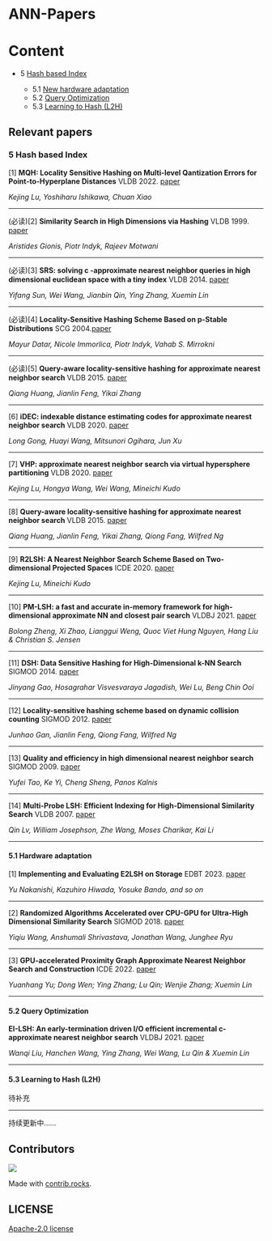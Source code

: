 # ANN-Papers

# Content

- 5 [Hash based Index](https://github.com/Unstructured-Data-Community/ANN-Papers/content#5-hash-based-index)

  - 5.1 [New hardware adaptation](https://github.com/Unstructured-Data-Community/ANN-Papers/content#51-new-hardware-adaptation)
  - 5.2 [Query Optimization](https://github.com/Unstructured-Data-Community/ANN-Papers/content#52-query-optimization)
  - 5.3 [Learning to Hash (L2H)](https://github.com/Unstructured-Data-Community/ANN-Papers/content#53-learning-to-hash-l2h)
  
## Relevant papers

### 5 Hash based Index


[1] **MQH: Locality Sensitive Hashing on Multi-level Qantization Errors for Point-to-Hyperplane Distances** VLDB 2022. [paper](https://www.vldb.org/pvldb/vol16/p864-lu.pdf)

*Kejing Lu, Yoshiharu Ishikawa, Chuan Xiao*

---

(必读)[2] **Similarity Search in High Dimensions via Hashing** VLDB 1999. [paper](https://www.vldb.org/conf/1999/P49.pdf)

*Aristides Gionis, Piotr Indyk, Rajeev Motwani*

---

(必读)[3] **SRS: solving c -approximate nearest neighbor queries in high dimensional euclidean space with a tiny index** VLDB 2014. [paper](https://vldb.org/pvldb/vol8/p1-sun.pdf)

*Yifang Sun, Wei Wang, Jianbin Qin, Ying Zhang, Xuemin Lin*

---

(必读)[4] **Locality-Sensitive Hashing Scheme Based on p-Stable Distributions** SCG 2004.[paper](https://dl.acm.org/doi/10.1145/997817.997857)

*Mayur Datar, Nicole Immorlica, Piotr Indyk, Vahab S. Mirrokni*

---

(必读)[5] **Query-aware locality-sensitive hashing for approximate nearest neighbor search** VLDB 2015. [paper](https://dl.acm.org/doi/10.14778/2850469.2850470)

*Qiang Huang, Jianlin Feng, Yikai Zhang*

---

[6] **iDEC: indexable distance estimating codes for approximate nearest neighbor search** VLDB 2020. [paper](https://vldb.org/pvldb/vol13/p1483-gong.pdf)

*Long Gong, Huayi Wang, Mitsunori Ogihara, Jun Xu*

---

[7] **VHP: approximate nearest neighbor search via virtual hypersphere partitioning** VLDB 2020. [paper](https://dl.acm.org/doi/10.14778/3397230.3397240)

*Kejing Lu, Hongya Wang, Wei Wang, Mineichi Kudo*

---

[8] **Query-aware locality-sensitive hashing for approximate nearest neighbor search** VLDB 2015. [paper](https://dl.acm.org/doi/abs/10.14778/2850469.2850470)

*Qiang Huang, Jianlin Feng, Yikai Zhang, Qiong Fang, Wilfred Ng*

---

[9] **R2LSH: A Nearest Neighbor Search Scheme Based on Two-dimensional Projected Spaces** ICDE 2020. [paper](https://conferences.computer.org/icde/2020/pdfs/ICDE2020-5acyuqhpJ6L9P042wmjY1p/290300b045/290300b045.pdf)

*Kejing Lu, Mineichi Kudo*

---

[10] **PM-LSH: a fast and accurate in-memory framework for high-dimensional approximate NN and closest pair search** VLDBJ 2021. [paper](https://link.springer.com/article/10.1007/s00778-021-00680-7)

*Bolong Zheng, Xi Zhao, Lianggui Weng, Quoc Viet Hung Nguyen, Hang Liu & Christian S. Jensen*

---

[11] **DSH: Data Sensitive Hashing for High-Dimensional k-NN Search** SIGMOD 2014. [paper](https://arxiv.org/pdf/1205.2930.pdf)

*Jinyang Gao, Hosagrahar Visvesvaraya Jagadish, Wei Lu, Beng Chin Ooi*

---

[12] **Locality-sensitive hashing scheme based on dynamic collision counting** SIGMOD 2012. [paper](https://dl.acm.org/doi/10.1145/2213836.2213898)

*Junhao Gan, Jianlin Feng, Qiong Fang, Wilfred Ng*

---

[13] **Quality and efficiency in high dimensional nearest neighbor search** SIGMOD 2009. [paper](https://dl.acm.org/doi/10.1145/1559845.1559905)

*Yufei Tao, Ke Yi, Cheng Sheng, Panos Kalnis*

---

[14] **Multi-Probe LSH: Efficient Indexing for High-Dimensional Similarity Search** VLDB 2007. [paper](https://www.cs.princeton.edu/cass/papers/mplsh_vldb07.pdf)

*Qin Lv, William Josephson, Zhe Wang, Moses Charikar, Kai Li*

---


#### 5.1 Hardware adaptation


[1] **Implementing and Evaluating E2LSH on Storage** EDBT 2023. [paper](https://openproceedings.org/2023/conf/edbt/paper-20.pdf)

*Yu Nakanishi, Kazuhiro Hiwada, Yosuke Bando, and so on*

___

[2] **Randomized Algorithms Accelerated over CPU-GPU for Ultra-High Dimensional Similarity Search** SIGMOD 2018. [paper](https://dl.acm.org/doi/10.1145/3183713.3196925)

*Yiqiu Wang, Anshumali Shrivastava, Jonathan Wang, Junghee Ryu*

---

[3] **GPU-accelerated Proximity Graph Approximate Nearest Neighbor Search and Construction** ICDE 2022. [paper](https://ieeexplore.ieee.org/document/9835618)

*Yuanhang Yu; Dong Wen; Ying Zhang; Lu Qin; Wenjie Zhang; Xuemin Lin*

---


#### 5.2 Query Optimization


**EI-LSH: An early-termination driven I/O efficient incremental c-approximate nearest neighbor search** VLDBJ 2021. [paper](https://link.springer.com/article/10.1007/s00778-020-00635-4)

*Wanqi Liu, Hanchen Wang, Ying Zhang, Wei Wang, Lu Qin & Xuemin Lin*

---



#### 5.3 Learning to Hash (L2H)


待补充


---

持续更新中……

## Contributors

<a href="https://github.com/Unstructured-Data-Community/ANN-Papers/graphs/contributors">
  <img src="https://contrib.rocks/image?repo=Unstructured-Data-Community/ANN-Papers" />
</a>

Made with [contrib.rocks](https://contrib.rocks).

## LICENSE

[Apache-2.0 license](./LICENSE)

